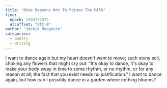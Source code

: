 ```yaml
---
title: "Nine Reasons Not To Poison The Milk"
time:
  epoch: 1493777475
  utcoffset: "UTC-0"
author: "Jackie Meggesto"
categories:
  - poetry
  - writing
---
```


I want to dance again but
my heart doesn't want to move; 
such stony soil, choking any
flowers that might cry out:
"It's okay to dance, it's okay
to make your body sway in time
to some rhythm, or no rhythm, or
for any reason at all;
the fact that you exist needs
no justification."
I want to dance again, but
how can I possibly dance 
in a garden where
nothing blooms?

